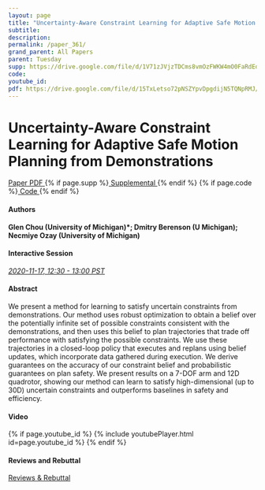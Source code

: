 ```yaml
---
layout: page
title: "Uncertainty-Aware Constraint Learning for Adaptive Safe Motion Planning from Demonstrations"
subtitle: 
description:
permalink: /paper_361/
grand_parent: All Papers
parent: Tuesday
supp: https://drive.google.com/file/d/1V71zJVjzTDCms8vmOzFWKW4mO0FaRdEd/view
code: 
youtube_id: 
pdf: https://drive.google.com/file/d/15TxLetso72pNSZYpvDpgdijN5TQNpRMJ/view
---
```


# Uncertainty-Aware Constraint Learning for Adaptive Safe Motion Planning from Demonstrations

<a href="https://drive.google.com/file/d/15TxLetso72pNSZYpvDpgdijN5TQNpRMJ/view" target="_blank" rel="noopener noreferrer" class="btn btn-blue"><i class="fa fa-file-text-o" aria-hidden="true"></i> Paper PDF </a> {% if page.supp %}<a href="https://drive.google.com/file/d/1V71zJVjzTDCms8vmOzFWKW4mO0FaRdEd/view" target="_blank" rel="noopener noreferrer" class="btn btn-green"><i class="fa fa-file-text-o" aria-hidden="true"></i> Supplemental </a>{% endif %} {% if page.code %}<a href="" target="_blank" rel="noopener noreferrer" class="btn"><i class="fa fa-github" aria-hidden="true"></i> Code </a>{% endif %} 

#### Authors
**Glen Chou (University of Michigan)*; Dmitry Berenson (U Michigan); Necmiye Ozay (University of Michigan)**

#### Interactive Session
<a href="https://pheedloop.com/corl2020/virtual/?page=sessions&section=SESND828XB53QBJE9" target="_blank" rel="noopener noreferrer"><em>2020-11-17, 12:30 - 13:00 PST </em></a>

#### Abstract
We present a method for learning to satisfy uncertain constraints from demonstrations. Our method uses robust optimization to obtain a belief over the potentially infinite set of possible constraints consistent with the demonstrations, and then uses this belief to plan trajectories that trade off performance with satisfying the possible constraints. We use these trajectories in a closed-loop policy that executes and replans using belief updates, which incorporate data gathered during execution. We derive guarantees on the accuracy of our constraint belief and probabilistic guarantees on plan safety. We present results on a 7-DOF arm and 12D quadrotor, showing our method can learn to satisfy high-dimensional (up to 30D) uncertain constraints and outperforms baselines in safety and efficiency.

#### Video
{% if page.youtube_id %}
{% include youtubePlayer.html id=page.youtube_id %}
{% endif %}

#### Reviews and Rebuttal
<a href="https://drive.google.com/file/d/1CHxA4XDFcnQ5AbNgf3vRAYdFLZsvYWqx/view" target="_blank" rel="noopener noreferrer" class="btn btn-purple"><i class="fa fa-pencil-square-o" aria-hidden="true"></i> Reviews & Rebuttal </a>

